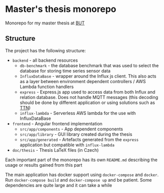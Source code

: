 # Master's thesis monorepo
Monorepo for my master thesis at [BUT](https://www.vut.cz/en)

## Structure
The project has the following structure:
 - `backend` - all backend resources
   - `db-benchmark` - the database benchmark that was used to select the database for storing time series sensor data
   - `InfluxDataBase` - wrapper around the Influx js client. This also acts as a layer between environment dependent controllers / AWS Lambda function handlers
   - `express` - Express.js app used to access data from both Influx and relation database. Does not handle MQTT messages (this decoding should be done by different application or using solutions such as [TTN](https://www.thethingsnetwork.org/))
   - `influx-lambda` - Serverless AWS lambda for the use with InfluxDataBase
 - `frontend` - Angular frontend implementation
   - `src/app/components` - App dependent components
   - `src/app/library` - GUI library created during the thesis
   - `src/app/generated` - Artefacts generated from the `express` application but compatible with `influx-lambda`
 - `doc/thesis` - Thesis LaTeX files (in Czech)

Each important part of the monorepo has its own `README.md` describing the usage or results gained from this part  

The main application has docker support using `docker-compose` and `docker`. Run `docker-compose build` and `docker-compose up` and be patient. Some dependencies are quite large and it can take a while 
